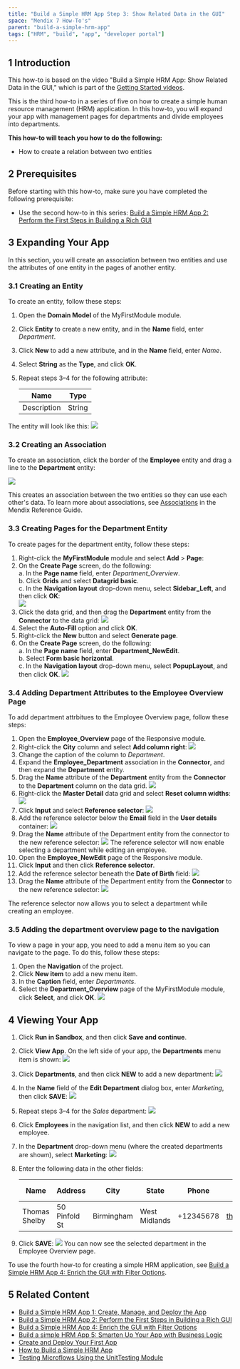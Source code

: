 ```yaml
---
title: "Build a Simple HRM App Step 3: Show Related Data in the GUI"
space: "Mendix 7 How-To's"
parent: "build-a-simple-hrm-app"
tags: ["HRM", "build", "app", "developer portal"]
---
```


## 1 Introduction

This how-to is based on the video "Build a Simple HRM App: Show Related Data in the GUI," which is part of the [Getting Started videos](http://gettingstarted.mendixcloud.com/link/courses/gettingstarted).

This is the third how-to in a series of five on how to create a simple human resource management (HRM) application. In this how-to, you will expand your app with management pages for departments and divide employees into departments.

**This how-to will teach you how to do the following:**

* How to create a relation between two entities

## 2 Prerequisites

Before starting with this how-to, make sure you have completed the following prerequisite:

* Use the second how-to in this series: [Build a Simple HRM App 2: Perform the First Steps in Building a Rich GUI](build-a-simple-hrm-app-2-first-steps-in-building-a-rich-gui)

## 3 Expanding Your App

In this section, you will create an association between two entities and use the attributes of one entity in the pages of another entity.

### 3.1 Creating an Entity

To create an entity, follow these steps:

1. Open the **Domain Model** of the MyFirstModule module.
2. Click **Entity** to create a new entity, and in the **Name** field, enter *Department*.
3. Click **New** to add a new attribute, and in the **Name** field, enter *Name*.
4. Select **String** as the **Type**, and click **OK**.
5. Repeat steps 3–4 for the following attribute:

    Name | Type
    --- | ---
    Description | String

The entity will look like this:
![](attachments/18448673/18580929.png)

### 3.2 Creating an Association

To create an association, click the border of the **Employee** entity and drag a line to the **Department** entity:

![](attachments/18448673/18580928.png)

This creates an association between the two entities so they can use each other's data. To learn more about associations, see [Associations](/refguide7/associations) in the Mendix Reference Guide.

### 3.3 Creating Pages for the Department Entity

To create pages for the department entity, follow these steps:

1. Right-click the **MyFirstModule** module and select **Add** > **Page**:
2. On the **Create Page** screen, do the following:<br>
    a. In the **Page name** field, enter *Department_Overview*.<br>
    b. Click **Grids** and select **Datagrid basic**.<br>
    c. In the **Navigation layout** drop-down menu, select **Sidebar_Left**, and then click **OK**:<br>
    ![](attachments/18448673/18580927.png)
3. Click the data grid, and then drag the **Department** entity from the **Connector** to the data grid:
    ![](attachments/18448673/18580926.png)
4. Select the **Auto-Fill** option and click **OK**.
5. Right-click the **New** button and select **Generate page**.
6. On the **Create Page** screen, do the following:<br>
    a. In the **Page name** field, enter **Department_NewEdit**.<br>
    b. Select **Form basic horizontal**.<br>
    c. In the **Navigation layout** drop-down menu, select **PopupLayout**, and then click **OK**.
    ![](attachments/18448673/18580925.png)

### 3.4 Adding Department Attributes to the Employee Overview Page

To add department attrbitues to the Employee Overview page, follow these steps:

1. Open the **Employee_Overview** page of the Responsive module.
2. Right-click the **City** column and select **Add column right**:
    ![](attachments/18448673/18580924.png)
3. Change the caption of the column to *Department*.
4. Expand the **Employee_Department** association in the **Connector**, and then expand the **Department** entity.
5. Drag the **Name** attribute of the **Department** entity from the **Connector** to the **Department** column on the data grid.
    ![](attachments/18448673/18580923.png)
6. Right-click the **Master Detail** data grid and select **Reset column widths**:
    ![](attachments/18448673/18580922.png)
7. Click **Input** and select **Reference selector**:
    ![](attachments/18448673/18580921.png)
8. Add the reference selector below the **Email** field in the **User details** container:
    ![](attachments/18448673/18580918.png)
9. Drag the **Name** attribute of the Department entity from the connector to the new reference selector:
    ![](attachments/18448673/18580919.png)
    The reference selector will now enable selecting a department while editing an employee.
10. Open the **Employee_NewEdit** page of the Responsive module.
11. Click **Input** and then click **Reference selector**.
12. Add the reference selector beneath the **Date of Birth** field:
    ![](attachments/18448673/18580917.png)
13. Drag the **Name** attribute of the Department entity from the **Connector** to the new reference selector:
    ![](attachments/18448673/18580916.png)

The reference selector now allows you to select a department while creating an employee.

### 3.5 Adding the department overview page to the navigation

To view a page in your app, you need to add a menu item so you can navigate to the page. To do this, follow these steps:

1. Open the **Navigation** of the project.
2. Click **New item** to add a new menu item.
3. In the **Caption** field, enter *Departments*.
4. Select the **Department_Overview** page of the MyFirstModule module, click **Select**, and click **OK**.
    ![](attachments/18448673/18580915.png)  

## 4 Viewing Your App

1. Click **Run in Sandbox**, and then click **Save and continue**.
2. Click **View App**. On the left side of your app, the **Departments** menu item is shown:
    ![](attachments/18448673/18580914.png)
3. Click **Departments**, and then click **NEW** to add a new department:
    ![](attachments/18448673/18580913.png)
4. In the **Name** field of the **Edit Department** dialog box, enter *Marketing*, then click **SAVE**:
    ![](attachments/18448673/18580912.png)
5. Repeat steps 3–4 for the *Sales* department:
    ![](attachments/18448673/18580911.png)
6. Click **Employees** in the navigation list, and then click **NEW** to add a new employee.
7. In the **Department** drop-down menu (where the created departments are shown), select **Marketing**:
    ![](attachments/18448673/18580910.png)
8. Enter the following data in the other fields:

    Name | Address | City | State | Phone | Email | Date of birth
    --- | --- | --- | --- | --- | --- | ---
    Thomas Shelby | 50 Pinfold St | Birmingham | West Midlands | +12345678 | thomas@shelby.com | 5/25/1976
9. Click **SAVE**:
    ![](attachments/18448673/18580909.png)
    You can now see the selected department in the Employee Overview page.

To use the fourth how-to for creating a simple HRM application, see [Build a Simple HRM App 4: Enrich the GUI with Filter Options](build-a-simple-hrm-app-4-enrich-the-gui-with-filter-options).

## 5 Related Content

* [Build a Simple HRM App 1: Create, Manage, and Deploy the App](build-a-simple-hrm-app-1-create-manage-and-deploy-the-app)
* [Build a Simple HRM App 2: Perform the First Steps in Building a Rich GUI](build-a-simple-hrm-app-2-first-steps-in-building-a-rich-gui)
* [Build a Simple HRM App 4: Enrich the GUI with Filter Options](build-a-simple-hrm-app-4-enrich-the-gui-with-filter-options)
* [Build a simple HRM App 5: Smarten Up Your App with Business Logic](build-a-simple-hrm-app-5-smarten-up-your-app-with-business-logic)
* [Create and Deploy Your First App](create-and-deploy-your-first-app)
* [How to Build a Simple HRM App](build-a-simple-hrm-app)
* [Testing Microflows Using the UnitTesting Module](../testing/testing-microflows-using-the-unittesting-module)
